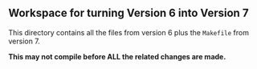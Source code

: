 ## Workspace for turning Version 6 into Version 7

This directory contains all the files from version 6 plus the
`Makefile` from version 7.

**This may not compile before ALL the related changes are made.**
